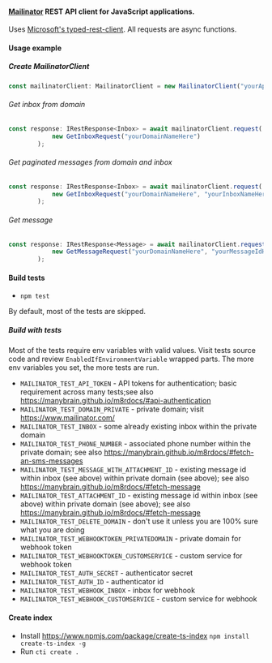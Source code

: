 #### [Mailinator](https://www.mailinator.com/) REST API client for JavaScript applications. 

Uses [Microsoft's typed-rest-client](https://github.com/microsoft/typed-rest-client). All requests are async functions.

#### Usage example

##### Create MailinatorClient

```typescript
const mailinatorClient: MailinatorClient = new MailinatorClient("yourApiKeyHere");
```

###### Get inbox from domain

```typescript
const response: IRestResponse<Inbox> = await mailinatorClient.request(
            new GetInboxRequest("yourDomainNameHere")
        );
```

###### Get paginated messages from domain and inbox

```typescript
const response: IRestResponse<Inbox> = await mailinatorClient.request(
            new GetInboxRequest("yourDomainNameHere", "yourInboxNameHere", 10, 20, Sort.DESC, true)
        );
```
                                                       
###### Get message
             
```typescript                                
const response: IRestResponse<Message> = await mailinatorClient.request(
            new GetMessageRequest("yourDomainNameHere", "yourMessageIdHere")
        );
```

#### Build tests

* `npm test`

By default, most of the tests are skipped. 

##### Build with tests

Most of the tests require env variables with valid values. Visit tests source code and review `EnabledIfEnvironmentVariable` wrapped parts. The more env variables you set, the more tests are run.

* `MAILINATOR_TEST_API_TOKEN` - API tokens for authentication; basic requirement across many tests;see also https://manybrain.github.io/m8rdocs/#api-authentication
* `MAILINATOR_TEST_DOMAIN_PRIVATE` - private domain; visit https://www.mailinator.com/
* `MAILINATOR_TEST_INBOX` - some already existing inbox within the private domain
* `MAILINATOR_TEST_PHONE_NUMBER` - associated phone number within the private domain; see also https://manybrain.github.io/m8rdocs/#fetch-an-sms-messages
* `MAILINATOR_TEST_MESSAGE_WITH_ATTACHMENT_ID` - existing message id within inbox (see above) within private domain (see above); see also https://manybrain.github.io/m8rdocs/#fetch-message
* `MAILINATOR_TEST_ATTACHMENT_ID` - existing message id within inbox (see above) within private domain (see above); see also https://manybrain.github.io/m8rdocs/#fetch-message
* `MAILINATOR_TEST_DELETE_DOMAIN` - don't use it unless you are 100% sure what you are doing
* `MAILINATOR_TEST_WEBHOOKTOKEN_PRIVATEDOMAIN` - private domain for webhook token
* `MAILINATOR_TEST_WEBHOOKTOKEN_CUSTOMSERVICE` - custom service for webhook token
* `MAILINATOR_TEST_AUTH_SECRET` - authenticator secret
* `MAILINATOR_TEST_AUTH_ID` - authenticator id
* `MAILINATOR_TEST_WEBHOOK_INBOX` - inbox for webhook
* `MAILINATOR_TEST_WEBHOOK_CUSTOMSERVICE` - custom service for webhook

#### Create index

* Install https://www.npmjs.com/package/create-ts-index `npm install create-ts-index -g`
* Run `cti create .`
